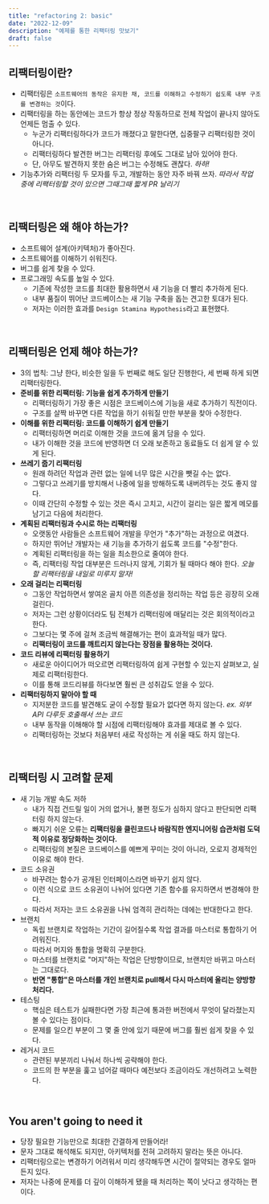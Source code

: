 ```yaml
---
title: "refactoring 2: basic"
date: "2022-12-09"
description: "예제를 통한 리팩터링 맛보기"
draft: false
---
```


## 리팩터링이란?

- 리팩터링은 `소프트웨어의 동작은 유지한 채, 코드를 이해하고 수정하기 쉽도록 내부 구조를 변경하는 것`이다.
- 리팩터링을 하는 동안에는 코드가 항상 정상 작동하므로 전체 작업이 끝나지 않아도 언제든 멈출 수 있다.
  - 누군가 리팩터링하다가 코드가 깨졌다고 말한다면, 십중팔구 리팩터링한 것이 아니다.
  - 리팩터링하다 발견한 버그는 리팩터링 후에도 그대로 남아 있어야 한다.
  - 단, 아무도 발견하지 못한 숨은 버그는 수정해도 괜찮다. _하하!_
- 기능추가와 리팩터링 두 모자를 두고, 개발하는 동안 자주 바꿔 쓰자.
  _따라서 작업 중에 리팩터링할 것이 있으면 그때그때 짧게 PR 날리기_

<br />

## 리팩터링은 왜 해야 하는가?

- 소프트웨어 설계(아키텍처)가 좋아진다.
- 소프트웨어를 이해하기 쉬워진다.
- 버그를 쉽게 찾을 수 있다.
- 프로그래밍 속도를 높일 수 있다.
  - 기존에 작성한 코드를 최대한 활용하면서 새 기능을 더 빨리 추가하게 된다.
  - 내부 품질이 뛰어난 코드베이스는 새 기능 구축을 돕는 견고한 토대가 된다.
  - 저자는 이러한 효과를 `Design Stamina Hypothesis`라고 표현했다.

<br />

## 리팩터링은 언제 해야 하는가?

- 3의 법칙: 그냥 한다, 비슷한 일을 두 번째로 해도 일단 진행한다, 세 번째 하게 되면 리팩터링한다.
- **준비를 위한 리팩터링: 기능을 쉽게 추가하게 만들기**
  - 리팩터링하기 가장 좋은 시점은 코드베이스에 기능을 새로 추가하기 직전이다.
  - 구조를 살짝 바꾸면 다른 작업을 하기 쉬워질 만한 부분을 찾아 수정한다.
- **이해를 위한 리팩터링: 코드를 이해하기 쉽게 만들기**
  - 리팩터링하면 머리로 이해한 것을 코드에 옮겨 담을 수 있다.
  - 내가 이해한 것을 코드에 반영하면 더 오래 보존하고 동료들도 더 쉽게 알 수 있게 된다.
- **쓰레기 줍기 리팩터링**
  - 원래 하려던 작업과 관련 없는 일에 너무 많은 시간을 뺏길 수는 없다.
  - 그렇다고 쓰레기를 방치해서 나중에 일을 방해하도록 내버려두는 것도 좋지 않다.
  - 이때 간단히 수정할 수 있는 것은 즉시 고치고, 시간이 걸리는 일은 짧게 메모를 남기고 다음에 처리한다.
- **계획된 리팩터링과 수시로 하는 리팩터링**
  - 오랫동안 사람들은 소프트웨어 개발을 무언가 "추가"하는 과정으로 여겼다.
  - 하지만 뛰어난 개발자는 새 기능을 추가하기 쉽도록 코드를 "수정"한다.
  - 계획된 리팩터링을 하는 일을 최소한으로 줄여야 한다.
  - 즉, 리팩터링 작업 대부분은 드러나지 않게, 기회가 될 때마다 해야 한다.
    _오늘 할 리팩터링을 내일로 미루지 말자!_
- **오래 걸리는 리팩터링**
  - 그동안 작업하면서 쌓여온 골치 아픈 의존성을 정리하는 작업 등은 굉장히 오래 걸린다.
  - 저자는 그런 상황이더라도 팀 전체가 리팩터링에 매달리는 것은 회의적이라고 한다.
  - 그보다는 몇 주에 걸쳐 조금씩 해결해가는 편이 효과적일 때가 많다.
  - **리팩터링이 코드를 깨트리지 않는다는 장점을 활용하는 것이다.**
- **코드 리뷰에 리팩터링 활용하기**
  - 새로운 아이디어가 떠오르면 리팩터링하여 쉽게 구현할 수 있는지 살펴보고, 실제로 리팩터링한다.
  - 이를 통해 코드리뷰를 하다보면 훨씬 큰 성취감도 얻을 수 있다.
- **리팩터링하지 말아야 할 때**
  - 지저분한 코드를 발견해도 굳이 수정할 필요가 없다면 하지 않는다.
    _ex. 외부 API 다루듯 호출해서 쓰는 코드_
  - 내부 동작을 이해해야 할 시점에 리팩터링해야 효과를 제대로 볼 수 있다.
  - 리팩터링하는 것보다 처음부터 새로 작성하는 게 쉬울 때도 하지 않는다.

<br />

## 리팩터링 시 고려할 문제

- 새 기능 개발 속도 저하
  - 내가 직접 건드릴 일이 거의 없거나, 불편 정도가 심하지 않다고 판단되면 리팩터링 하지 않는다.
  - 빠지기 쉬운 오류는 **리팩터링을 클린코드나 바람직한 엔지니어링 습관처럼 도덕적 이유로 정당화하는 것이다.**
  - 리팩터링의 본질은 코드베이스를 예쁘게 꾸미는 것이 아니라, 오로지 경제적인 이유로 해야 한다.
- 코드 소유권
  - 바꾸려는 함수가 공개된 인터페이스라면 바꾸기 쉽지 않다.
  - 이런 식으로 코드 소유권이 나뉘어 있다면 기존 함수를 유지하면서 변경해야 한다.
  - 따라서 저자는 코드 소유권을 나눠 엄격히 관리하는 데에는 반대한다고 한다.
- 브랜치
  - 독립 브랜치로 작업하는 기간이 길어질수록 작업 결과를 마스터로 통합하기 어려워진다.
  - 따라서 머지와 통합을 명확히 구분한다.
  - 마스터를 브랜치로 "머지"하는 작업은 단방향이므로, 브랜치만 바뀌고 마스터는 그대로다.
  - **반면 "통합"은 마스터를 개인 브랜치로 pull해서 다시 마스터에 올리는 양방향 처리다.**
- 테스팅
  - 핵심은 테스트가 실패한다면 가장 최근에 통과한 버전에서 무엇이 달라졌는지 볼 수 있다는 점이다.
  - 문제를 일으킨 부분이 그 몇 줄 안에 있기 때문에 버그를 훨씬 쉽게 찾을 수 있다.
- 레거시 코드
  - 관련된 부분끼리 나눠서 하나씩 공략해야 한다.
  - 코드의 한 부분을 훑고 넘어갈 때마다 예전보다 조금이라도 개선하려고 노력한다.

<br />

## You aren't going to need it

- 당장 필요한 기능만으로 최대한 간결하게 만들어라!
- 문자 그대로 해석해도 되지만, 아키텍처를 전혀 고려하지 말라는 뜻은 아니다.
- 리팩터링으로는 변경하기 어려워서 미리 생각해두면 시간이 절약되는 경우도 얼마든지 있다.
- 저자는 나중에 문제를 더 깊이 이해하게 됐을 때 처리하는 쪽이 낫다고 생각하는 편이다.
